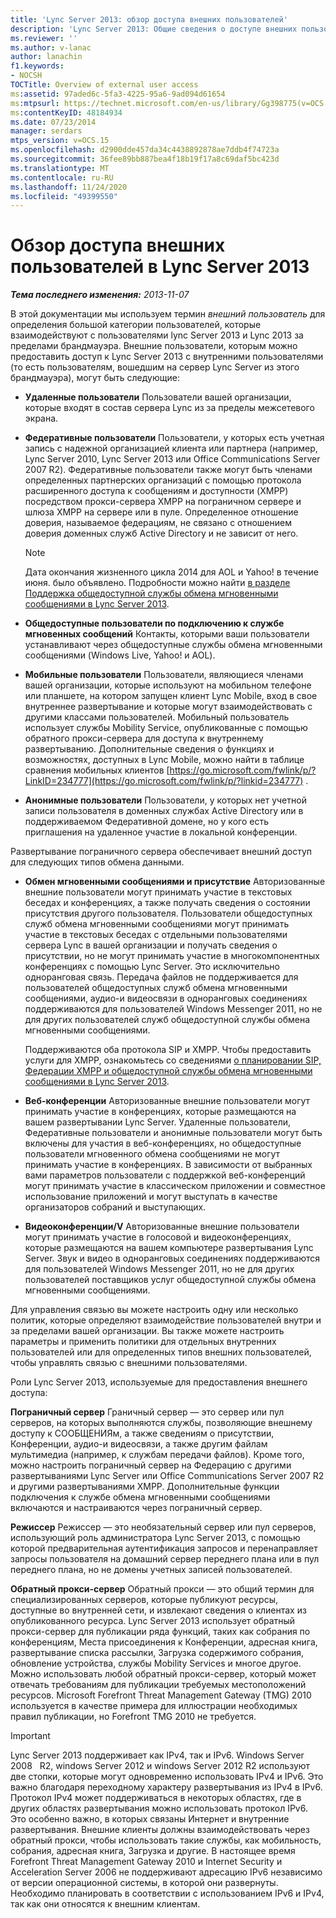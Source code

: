 ```yaml
---
title: 'Lync Server 2013: обзор доступа внешних пользователей'
description: 'Lync Server 2013: Общие сведения о доступе внешних пользователей.'
ms.reviewer: ''
ms.author: v-lanac
author: lanachin
f1.keywords:
- NOCSH
TOCTitle: Overview of external user access
ms:assetid: 97aded6c-5fa3-4225-95a6-9ad094d61654
ms:mtpsurl: https://technet.microsoft.com/en-us/library/Gg398775(v=OCS.15)
ms:contentKeyID: 48184934
ms.date: 07/23/2014
manager: serdars
mtps_version: v=OCS.15
ms.openlocfilehash: d2900dde457da34c4438892878ae7ddb4f74723a
ms.sourcegitcommit: 36fee89bb887bea4f18b19f17a8c69daf5bc423d
ms.translationtype: MT
ms.contentlocale: ru-RU
ms.lasthandoff: 11/24/2020
ms.locfileid: "49399550"
---
```

# <a name="overview-of-external-user-access-in-lync-server-2013"></a>Обзор доступа внешних пользователей в Lync Server 2013

<div data-xmlns="http://www.w3.org/1999/xhtml">

<div class="topic" data-xmlns="http://www.w3.org/1999/xhtml" data-msxsl="urn:schemas-microsoft-com:xslt" data-cs="https://msdn.microsoft.com/">

<div data-asp="https://msdn2.microsoft.com/asp">



</div>

<div id="mainSection">

<div id="mainBody">

<span> </span>

_**Тема последнего изменения:** 2013-11-07_

В этой документации мы используем термин *внешний пользователь* для определения большой категории пользователей, которые взаимодействуют с пользователями lync Server 2013 и Lync 2013 за пределами брандмауэра. Внешние пользователи, которым можно предоставить доступ к Lync Server 2013 с внутренними пользователями (то есть пользователям, вошедшим на сервер Lync Server из этого брандмауэра), могут быть следующие:

  - **Удаленные пользователи**   Пользователи вашей организации, которые входят в состав сервера Lync из за пределы межсетевого экрана.

  - **Федеративные пользователи**   Пользователи, у которых есть учетная запись с надежной организацией клиента или партнера (например, Lync Server 2010, Lync Server 2013 или Office Communications Server 2007 R2). Федеративные пользователи также могут быть членами определенных партнерских организаций с помощью протокола расширенного доступа к сообщениям и доступности (XMPP) посредством прокси-сервера XMPP на пограничном сервере и шлюза XMPP на сервере или в пуле. Определенное отношение доверия, называемое федерациям, не связано с отношением доверия доменных служб Active Directory и не зависит от него.
    
    <div>
    

    > [!NOTE]  
    > Дата окончания жизненного цикла 2014 для AOL и Yahoo! в течение июня. было объявлено. Подробности можно найти <A href="lync-server-2013-support-for-public-instant-messenger-connectivity.md">в разделе Поддержка общедоступной службы обмена мгновенными сообщениями в Lync Server 2013</A>.

    
    </div>

  - **Общедоступные пользователи по подключению к службе мгновенных сообщений**   Контакты, которыми ваши пользователи устанавливают через общедоступные службы обмена мгновенными сообщениями (Windows Live, Yahoo\! и AOL).

  - **Мобильные пользователи**   Пользователи, являющиеся членами вашей организации, которые используют на мобильном телефоне или планшете, на котором запущен клиент Lync Mobile, вход в свое внутреннее развертывание и которые могут взаимодействовать с другими классами пользователей. Мобильный пользователь использует службы Mobility Service, опубликованные с помощью обратного прокси-сервера для доступа к внутреннему развертыванию. Дополнительные сведения о функциях и возможностях, доступных в Lync Mobile, можно найти в таблице сравнения мобильных клиентов [https://go.microsoft.com/fwlink/p/?LinkID=234777](https://go.microsoft.com/fwlink/p/?linkid=234777) .

  - **Анонимные пользователи**   Пользователи, у которых нет учетной записи пользователя в доменных службах Active Directory или в поддерживаемом Федеративной домене, но у кого есть приглашения на удаленное участие в локальной конференции.

Развертывание пограничного сервера обеспечивает внешний доступ для следующих типов обмена данными.

  - **Обмен мгновенными сообщениями и присутствие**   Авторизованные внешние пользователи могут принимать участие в текстовых беседах и конференциях, а также получать сведения о состоянии присутствия другого пользователя. Пользователи общедоступных служб обмена мгновенными сообщениями могут принимать участие в текстовых беседах с отдельными пользователями сервера Lync в вашей организации и получать сведения о присутствии, но не могут принимать участие в многокомпонентных конференциях с помощью Lync Server. Это исключительно одноранговая связь. Передача файлов не поддерживается для пользователей общедоступных служб обмена мгновенными сообщениями, аудио-и видеосвязи в одноранговых соединениях поддерживаются для пользователей Windows Messenger 2011, но не для других пользователей служб общедоступной службы обмена мгновенными сообщениями.
    
    Поддерживаются оба протокола SIP и XMPP. Чтобы предоставить услуги для XMPP, ознакомьтесь со сведениями [о планировании SIP, Федерации XMPP и общедоступной службы обмена мгновенными сообщениями в Lync Server 2013](lync-server-2013-planning-for-sip-xmpp-federation-and-public-instant-messaging.md).

  - **Веб-конференции**   Авторизованные внешние пользователи могут принимать участие в конференциях, которые размещаются на вашем развертывании Lync Server. Удаленные пользователи, Федеративные пользователи и анонимные пользователи могут быть включены для участия в веб-конференциях, но общедоступные пользователи мгновенного обмена сообщениями не могут принимать участие в конференциях. В зависимости от выбранных вами параметров пользователи с поддержкой веб-конференций могут принимать участие в классическом приложении и совместное использование приложений и могут выступать в качестве организаторов собраний и выступающих.

  - **Видеоконференции/V**   Авторизованные внешние пользователи могут принимать участие в голосовой и видеоконференциях, которые размещаются на вашем компьютере развертывания Lync Server. Звук и видео в одноранговых соединениях поддерживаются для пользователей Windows Messenger 2011, но не для других пользователей поставщиков услуг общедоступной службы обмена мгновенными сообщениями.

Для управления связью вы можете настроить одну или несколько политик, которые определяют взаимодействие пользователей внутри и за пределами вашей организации. Вы также можете настроить параметры и применить политики для отдельных внутренних пользователей или для определенных типов внешних пользователей, чтобы управлять связью с внешними пользователями.

Роли Lync Server 2013, используемые для предоставления внешнего доступа:

**Пограничный сервер**   Граничный сервер — это сервер или пул серверов, на которых выполняются службы, позволяющие внешнему доступу к СООБЩЕНИЯм, а также сведениям о присутствии, Конференции, аудио-и видеосвязи, а также другим файлам мультимедиа (например, к службам передачи файлов). Кроме того, можно настроить пограничный сервер на Федерацию с другими развертываниями Lync Server или Office Communications Server 2007 R2 и другими развертываниями XMPP. Дополнительные функции подключения к службе обмена мгновенными сообщениями включаются и настраиваются через пограничный сервер.

**Режиссер**   Режиссер — это необязательный сервер или пул серверов, использующий роль администратора Lync Server 2013, с помощью которой предварительная аутентификация запросов и перенаправляет запросы пользователя на домашний сервер переднего плана или в пул переднего плана, но не домены учетных записей пользователей.

**Обратный прокси-сервер**   Обратный прокси — это общий термин для специализированных серверов, которые публикуют ресурсы, доступные во внутренней сети, и извлекают сведения о клиентах из опубликованного ресурса. Lync Server 2013 использует обратный прокси-сервер для публикации ряда функций, таких как собрания по конференциям, Места присоединения к Конференции, адресная книга, развертывание списка рассылки, Загрузка содержимого собрания, обновление устройства, службы Mobility Services и многое другое. Можно использовать любой обратный прокси-сервер, который может отвечать требованиям для публикации требуемых местоположений ресурсов. Microsoft Forefront Threat Management Gateway (TMG) 2010 используется в качестве примера для иллюстрации необходимых правил публикации, но Forefront TMG 2010 не требуется.

<div>


> [!IMPORTANT]  
> Lync Server 2013 поддерживает как IPv4, так и IPv6. Windows Server &nbsp; 2008 &nbsp; R2, windows Server 2012 и windows Server 2012 R2 используют две стопки, которые могут одновременно использовать IPv4 и IPv6. Это важно благодаря переходному характеру развертывания из IPv4 в IPv6. Протокол IPv4 может поддерживаться в некоторых областях, где в других областях развертывания можно использовать протокол IPv6. Это особенно важно, в которых связаны Интернет и внутренние развертывания. Внешние клиенты должны взаимодействовать через обратный прокси, чтобы использовать такие службы, как мобильность, собрания, адресная книга, Загрузка и другие. В настоящее время Forefront Threat Management Gateway 2010 и Internet Security и Acceleration Server 2006 не поддерживают адресацию IPv6 независимо от версии операционной системы, в которой они развернуты. Необходимо планировать в соответствии с использованием IPv6 и IPv4, так как они относятся к внешним клиентам.



</div>

</div>

<span> </span>

</div>

</div>

</div>

